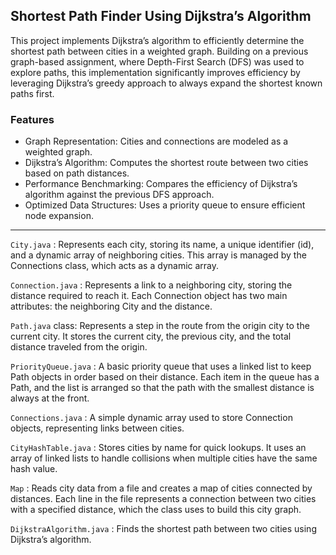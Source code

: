 ## Shortest Path Finder Using Dijkstra’s Algorithm


This project implements Dijkstra’s algorithm to efficiently determine the shortest path between cities in a weighted graph. Building on a previous graph-based assignment, where Depth-First Search (DFS) was used to explore paths, this implementation significantly improves efficiency by leveraging Dijkstra’s greedy approach to always expand the shortest known paths first.

### Features
- Graph Representation: Cities and connections are modeled as a weighted graph.
- Dijkstra’s Algorithm: Computes the shortest route between two cities based on path distances.
- Performance Benchmarking: Compares the efficiency of Dijkstra’s algorithm against the previous DFS approach.
- Optimized Data Structures: Uses a priority queue to ensure efficient node expansion.


---

`City.java` : Represents each city, storing its name, a unique identifier (id), and a dynamic array of neighboring cities. This array is managed by the Connections class, which acts as a dynamic array.

`Connection.java` : Represents a link to a neighboring city, storing the distance required to reach it. Each Connection object has two main attributes: the neighboring City and the distance.

`Path.java` class: Represents a step in the route from the origin city to the current city. It stores the current city, the previous city, and the total distance traveled from the origin.

`PriorityQueue.java` : A basic priority queue that uses a linked list to keep Path objects in order based on their distance. Each item in the queue has a Path, and the list is arranged so that the path with the smallest distance is always at the front.

`Connections.java` : A simple dynamic array used to store Connection objects, representing links between cities.

`CityHashTable.java` : Stores cities by name for quick lookups. It uses an array of linked lists to handle collisions when multiple cities have the same hash value.

`Map` : Reads city data from a file and creates a map of cities connected by distances. Each line in the file represents a connection between two cities with a specified distance, which the class uses to build this city graph.

`DijkstraAlgorithm.java` : Finds the shortest path between two cities using Dijkstra’s algorithm.
